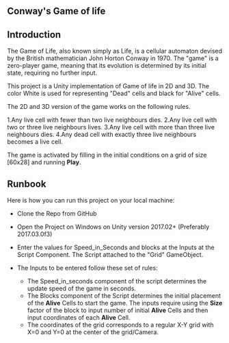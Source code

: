 Conway's Game of life
------------------------------

Introduction
----------------

The Game of Life, also known simply as Life, is a cellular automaton devised by the British mathematician John Horton Conway in 1970. The "game" is a zero-player game, meaning that its evolution is determined by its initial state, requiring no further input.

This project is a Unity implementation of Game of life in 2D and 3D. The color White is used for representing "Dead" cells and black for "Alive" cells.

The 2D and 3D version of the game works on the following rules.

1.Any live cell with fewer than two live neighbours dies.
2.Any live cell with two or three live neighbours lives.
3.Any live cell with more than three live neighbours dies.
4.Any dead cell with exactly three live neighbours becomes a live cell.

The game is activated by filling in the initial conditions on a grid of size [60x28] and running **Play**.

Runbook
----------------

Here is how you can run this project on your local machine:

* Clone the Repo from GitHub

* Open the Project on Windows on Unity version 2017.02+ (Preferably 2017.03.0f3)

* Enter the values for Speed_in_Seconds and blocks at the Inputs at the Script Component. The Script attached to the "Grid" GameObject.

* The Inputs to be entered follow these set of rules:
	* The Speed_in_seconds component of the script determines the update speed of the game in seconds.
	* The Blocks component of the Script determines the initial placement of the **Alive** Cells to start the game. The inputs require using the **Size** factor of the block to input number of initial **Alive** Cells and then input coordinates of each **Alive** Cell.
	* The coordinates of the grid corresponds to a regular X-Y grid with X=0 and Y=0 at the center of the grid/Camera.
 